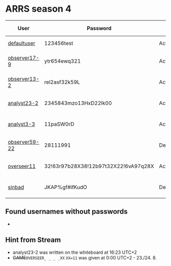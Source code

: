 # ARRS season 4


| User                                       | Password                             | Status     | Name          | Access level           | Unlock time        |
|--------------------------------------------|--------------------------------------|------------|---------------|------------------------|--------------------|
| [defaultuser](./Users/defaultuser.md)      | 123456test                           | Active     | System user   | observer               | default            |
| [observer17-9](./Users/observer17-9.md)    | ytr654ewq321                         | Active     | Swight        | observer               | 12:00 CEST, 23.08. |
| [observer13-2](./Users/observer13-2.md)    | rel2asf32k59L                        | Active     | Undefined     | observer               | 15:00 CEST, 23.08. |
| [analyst23-2](./Users/analyst23-2.md)      | 2345843mzo13HxD22lk00                | Active     | Sergio Petrony| analyst                | 17:00 CEST, 23.08. |
| [analyst3-3](./Users/analyst3-3.md)        | 11paSW0rD                            | Active     | -             | analyst                | 20:00 CEST, 23.08. |
| [observer59-22](./Users/observer59-22.md)  | 28111991                             | Deactivated| Mike Cranch   | observer               | 23:00 CEST, 23.08. |
| [overseer11](./Users/overseer11.md)        | 32!63r97b28X38!12b97t32X22!6vA97q28X | Active     | Deleted       | overseer               | 02:00 CEST, 24.08. |
| [sinbad](./Users/sinbad.md)                | JKAP%gf#ifKudO                       |Deactivated |Deactivated    | ddSioMRi9tz m55xdp05k  | 05:00 CEST, 24.08. |


## Found usernames without passwords
-

## Hint from Stream
- analyst23-2 was written on the whiteboard at 16:23 UTC+2
- ~~GAME~~`OVERSEER_ _ _ _XX` `XX=11` was given at 0:00 UTC+2 - 23./24. 8.

